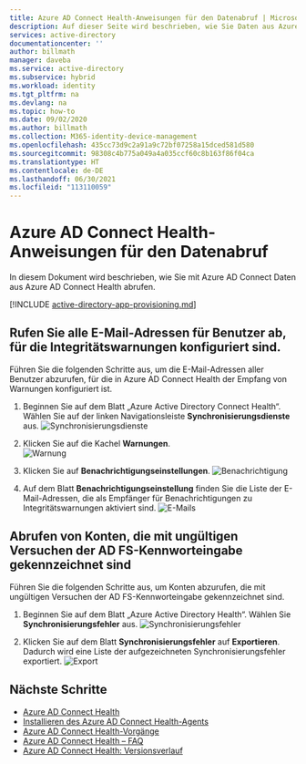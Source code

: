 ```yaml
---
title: Azure AD Connect Health-Anweisungen für den Datenabruf | Microsoft-Dokumentation
description: Auf dieser Seite wird beschrieben, wie Sie Daten aus Azure AD Connect Health abrufen.
services: active-directory
documentationcenter: ''
author: billmath
manager: daveba
ms.service: active-directory
ms.subservice: hybrid
ms.workload: identity
ms.tgt_pltfrm: na
ms.devlang: na
ms.topic: how-to
ms.date: 09/02/2020
ms.author: billmath
ms.collection: M365-identity-device-management
ms.openlocfilehash: 435cc73d9c2a91a9c72bf07258a15dced581d580
ms.sourcegitcommit: 98308c4b775a049a4a035ccf60c8b163f86f04ca
ms.translationtype: HT
ms.contentlocale: de-DE
ms.lasthandoff: 06/30/2021
ms.locfileid: "113110059"
---
```

# <a name="azure-ad-connect-health-instructions-for-data-retrieval"></a>Azure AD Connect Health-Anweisungen für den Datenabruf

In diesem Dokument wird beschrieben, wie Sie mit Azure AD Connect Daten aus Azure AD Connect Health abrufen.

[!INCLUDE [active-directory-app-provisioning.md](../../../includes/gdpr-intro-sentence.md)]

## <a name="retrieve-all-email-addresses-for-users-configured-for-health-alerts"></a>Rufen Sie alle E-Mail-Adressen für Benutzer ab, für die Integritätswarnungen konfiguriert sind.

Führen Sie die folgenden Schritte aus, um die E-Mail-Adressen aller Benutzer abzurufen, für die in Azure AD Connect Health der Empfang von Warnungen konfiguriert ist.

1.  Beginnen Sie auf dem Blatt „Azure Active Directory Connect Health“. Wählen Sie auf der linken Navigationsleiste **Synchronisierungsdienste** aus.
 ![Synchronisierungsdienste](./media/how-to-connect-health-data-retrieval/retrieve1.png)

2.  Klicken Sie auf die Kachel **Warnungen**.</br>
 ![Warnung](./media/how-to-connect-health-data-retrieval/retrieve3.png)

3.  Klicken Sie auf **Benachrichtigungseinstellungen**.
 ![Benachrichtigung](./media/how-to-connect-health-data-retrieval/retrieve4.png)

4.  Auf dem Blatt **Benachrichtigungseinstellung** finden Sie die Liste der E-Mail-Adressen, die als Empfänger für Benachrichtigungen zu Integritätswarnungen aktiviert sind.
 ![E-Mails](./media/how-to-connect-health-data-retrieval/retrieve5a.png)
 
## <a name="retrieve-accounts-that-were-flagged-with-ad-fs-bad-password-attempts"></a>Abrufen von Konten, die mit ungültigen Versuchen der AD FS-Kennworteingabe gekennzeichnet sind

Führen Sie die folgenden Schritte aus, um Konten abzurufen, die mit ungültigen Versuchen der AD FS-Kennworteingabe gekennzeichnet sind.

1.  Beginnen Sie auf dem Blatt „Azure Active Directory Health“. Wählen Sie **Synchronisierungsfehler** aus.
 ![Synchronisierungsfehler](./media/how-to-connect-health-data-retrieval/retrieve6.png)

2.  Klicken Sie auf dem Blatt **Synchronisierungsfehler** auf **Exportieren**. Dadurch wird eine Liste der aufgezeichneten Synchronisierungsfehler exportiert.
 ![Export](./media/how-to-connect-health-data-retrieval/retrieve7.png)

## <a name="next-steps"></a>Nächste Schritte
* [Azure AD Connect Health](./whatis-azure-ad-connect.md)
* [Installieren des Azure AD Connect Health-Agents](how-to-connect-health-agent-install.md)
* [Azure AD Connect Health-Vorgänge](how-to-connect-health-operations.md)
* [Azure AD Connect Health – FAQ](reference-connect-health-faq.yml)
* [Azure AD Connect Health: Versionsverlauf](reference-connect-health-version-history.md)